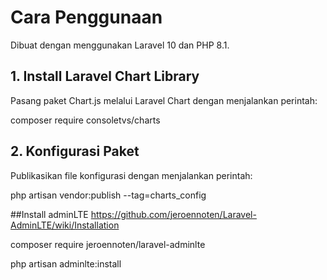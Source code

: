 # Cara Penggunaan

Dibuat dengan menggunakan Laravel 10 dan PHP 8.1.

## 1. Install Laravel Chart Library

Pasang paket Chart.js melalui Laravel Chart dengan menjalankan perintah:

  composer require consoletvs/charts

## 2. Konfigurasi Paket

Publikasikan file konfigurasi dengan menjalankan perintah:

  php artisan vendor:publish --tag=charts_config


##Install adminLTE
https://github.com/jeroennoten/Laravel-AdminLTE/wiki/Installation

composer require jeroennoten/laravel-adminlte

php artisan adminlte:install
